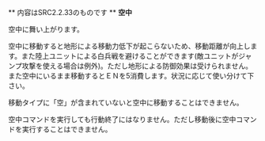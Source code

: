 ** 内容はSRC2.2.33のものです **
**空中**

空中に舞い上がります。

空中に移動すると地形による移動力低下が起こらないため、移動距離が向上します。また陸上ユニットによる白兵戦を避けることができます(敵ユニットがジャンプ攻撃を使える場合は例外)。ただし地形による防御効果は受けられません。また空中にいるまま移動するとＥＮを5消費します。状況に応じて使い分けて下さい。

移動タイプに「空」が含まれていないと空中に移動することはできません。

空中コマンドを実行しても行動終了にはなりません。ただし移動後に空中コマンドを実行することはできません。

